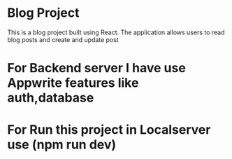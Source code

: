 <h1>Blog Project</h1>
<p>This is a blog project built using React. The application allows users to read blog posts and create and update post</p>

<h1>For Backend server I have use Appwrite features like auth,database</h1>

<h1>For Run this project in Localserver use (npm run dev)</h1>
